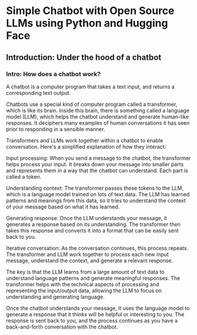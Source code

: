 # Simple Chatbot with Open Source LLMs using Python and Hugging Face

## Introduction: Under the hood of a chatbot
### Intro: How does a chatbot work?
A chatbot is a computer program that takes a text input, and returns a corresponding text output.

Chatbots use a special kind of computer program called a transformer, which is like its brain. Inside this brain, there is something called a language model (LLM), which helps the chatbot understand and generate human-like responses. It deciphers many examples of human conversations it has seen prior to responding in a sensible manner.

Transformers and LLMs work together within a chatbot to enable conversation. Here's a simplified explanation of how they interact:

Input processing: When you send a message to the chatbot, the transformer helps process your input. It breaks down your message into smaller parts and represents them in a way that the chatbot can understand. Each part is called a token.

Understanding context: The transformer passes these tokens to the LLM, which is a language model trained on lots of text data. The LLM has learned patterns and meanings from this data, so it tries to understand the context of your message based on what it has learned.

Generating response: Once the LLM understands your message, it generates a response based on its understanding. The transformer then takes this response and converts it into a format that can be easily sent back to you.

Iterative conversation: As the conversation continues, this process repeats. The transformer and LLM work together to process each new input message, understand the context, and generate a relevant response.

The key is that the LLM learns from a large amount of text data to understand language patterns and generate meaningful responses. The transformer helps with the technical aspects of processing and representing the input/output data, allowing the LLM to focus on understanding and generating language.

Once the chatbot understands your message, it uses the language model to generate a response that it thinks will be helpful or interesting to you. The response is sent back to you, and the process continues as you have a back-and-forth conversation with the chatbot.

